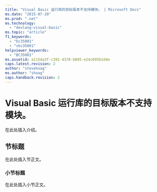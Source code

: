 ```yaml
---
title: "Visual Basic 运行库的目标版本不支持模块。 | Microsoft Docs"
ms.date: "2015-07-20"
ms.prod: ".net"
ms.technology: 
  - "devlang-visual-basic"
ms.topic: "article"
f1_keywords: 
  - "bc35001"
  - "vbc35001"
helpviewer_keywords: 
  - "BC35001"
ms.assetid: a1154a3f-c391-4378-b895-e24c695b2d4e
caps.latest.revision: 2
author: "stevehoag"
ms.author: "shoag"
caps.handback.revision: 2
---
```

# Visual Basic 运行库的目标版本不支持模块。
在此处插入介绍。  
  
## 节标题  
 在此处插入节正文。  
  
### 小节标题  
 在此处插入小节正文。